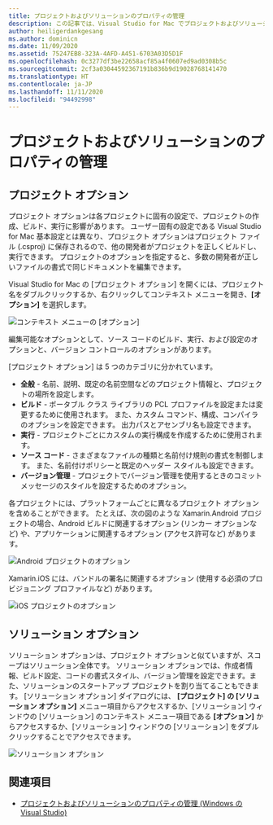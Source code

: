 ```yaml
---
title: プロジェクトおよびソリューションのプロパティの管理
description: この記事では、Visual Studio for Mac でプロジェクトおよびソリューションのプロパティを管理する方法について説明します
author: heiligerdankgesang
ms.author: dominicn
ms.date: 11/09/2020
ms.assetid: 75247EB8-323A-4AFD-A451-6703A03D5D1F
ms.openlocfilehash: 0c3277df3be22658acf85a4f0607ed9ad0308b5c
ms.sourcegitcommit: 2cf3a03044592367191b836b9d19028768141470
ms.translationtype: HT
ms.contentlocale: ja-JP
ms.lasthandoff: 11/11/2020
ms.locfileid: "94492998"
---
```

# <a name="managing-project-and-solution-properties"></a>プロジェクトおよびソリューションのプロパティの管理

## <a name="project-options"></a>プロジェクト オプション

プロジェクト オプションは各プロジェクトに固有の設定で、プロジェクトの作成、ビルド、実行に影響があります。 ユーザー固有の設定である Visual Studio for Mac 基本設定とは異なり、プロジェクト オプションはプロジェクト ファイル (.csproj) に保存されるので、他の開発者がプロジェクトを正しくビルドし、実行できます。 プロジェクトのオプションを指定すると、多数の開発者が正しいファイルの書式で同じドキュメントを編集できます。

Visual Studio for Mac の [プロジェクト オプション] を開くには、プロジェクト名をダブルクリックするか、右クリックしてコンテキスト メニューを開き、**[オプション]** を選択します。

![コンテキスト メニューの [オプション]](media/projects-and-solutions-image2.png)

編集可能なオプションとして、ソース コードのビルド、実行、および設定のオプションと、バージョン コントロールのオプションがあります。

[プロジェクト オプション] は 5 つのカテゴリに分かれています。

* **全般** - 名前、説明、既定の名前空間などのプロジェクト情報と、プロジェクトの場所を設定します。
* **ビルド** - ポータブル クラス ライブラリの PCL プロファイルを設定または変更するために使用されます。 また、カスタム コマンド、構成、コンパイラのオプションを設定できます。 出力パスとアセンブリ名も設定できます。
* **実行** - プロジェクトごとにカスタムの実行構成を作成するために使用されます。
* **ソース コード** - さまざまなファイルの種類と名前付け規則の書式を制御します。 また、名前付けポリシーと既定のヘッダー スタイルも設定できます。
* **バージョン管理** - プロジェクトでバージョン管理を使用するときのコミット メッセージのスタイルを設定するためのオプション。

各プロジェクトには、プラットフォームごとに異なるプロジェクト オプションを含めることができます。 たとえば、次の図のような Xamarin.Android プロジェクトの場合、Android ビルドに関連するオプション (リンカー オプションなど) や、アプリケーションに関連するオプション (アクセス許可など) があります。

![Android プロジェクトのオプション](media/projects-and-solutions-image5.png)

Xamarin.iOS には、バンドルの署名に関連するオプション (使用する必須のプロビジョニング プロファイルなど) があります。

![iOS プロジェクトのオプション](media/projects-and-solutions-image6.png)

## <a name="solution-options"></a>ソリューション オプション

ソリューション オプションは、プロジェクト オプションと似ていますが、スコープはソリューション全体です。 ソリューション オプションでは、作成者情報、ビルド設定、コードの書式スタイル、バージョン管理を設定できます。また、ソリューションのスタートアップ プロジェクトを割り当てることもできます。  [ソリューション オプション] ダイアログには、 **[プロジェクト] の [ソリューション オプション]** メニュー項目からアクセスするか、[ソリューション] ウィンドウの [ソリューション] のコンテキスト メニュー項目である **[オプション]** からアクセスするか、[ソリューション] ウィンドウの [ソリューション] をダブルクリックすることでアクセスできます。

![ソリューション オプション](media/projects-and-solutions-image7.png)

## <a name="see-also"></a>関連項目

* [プロジェクトおよびソリューションのプロパティの管理 (Windows の Visual Studio)](/visualstudio/ide/managing-project-and-solution-properties)